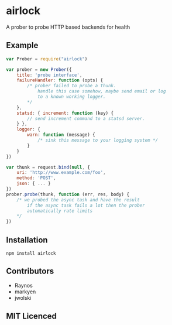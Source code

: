 # airlock

A prober to probe HTTP based backends for health

## Example

```js
var Prober = require("airlock")

var prober = new Prober({
    title: 'probe interface',
    failureHandler: function (opts) {
        /* prober failed to probe a thunk.
            handle this case somehow, maybe send email or log
            to a known working logger.
        */
    },
    statsd: { increment: function (key) {
        // send increment command to a statsd server.
    } },
    logger: {
        warn: function (message) {
            /* sink this message to your logging system */
        }
    }
})

var thunk = request.bind(null, {
    uri: 'http://www.example.com/foo',
    method: 'POST',
    json: { ... }
})
prober.probe(thunk, function (err, res, body) {
    /* we probed the async task and have the result
        if the async task fails a lot then the prober
        automatically rate limits
    */
})
```

## Installation

`npm install airlock`

## Contributors

 - Raynos
 - markyen
 - jwolski

## MIT Licenced
